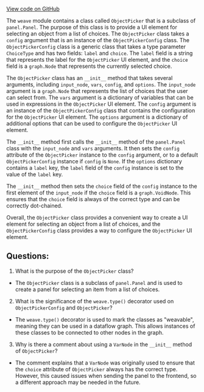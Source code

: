 [View code on GitHub](https://github.com/wandb/weave/weave/panels/panel_object_picker.py)

The `weave` module contains a class called `ObjectPicker` that is a subclass of `panel.Panel`. The purpose of this class is to provide a UI element for selecting an object from a list of choices. The `ObjectPicker` class takes a `config` argument that is an instance of the `ObjectPickerConfig` class. The `ObjectPickerConfig` class is a generic class that takes a type parameter `ChoiceType` and has two fields: `label` and `choice`. The `label` field is a string that represents the label for the `ObjectPicker` UI element, and the `choice` field is a `graph.Node` that represents the currently selected choice.

The `ObjectPicker` class has an `__init__` method that takes several arguments, including `input_node`, `vars`, `config`, and `options`. The `input_node` argument is a `graph.Node` that represents the list of choices that the user can select from. The `vars` argument is a dictionary of variables that can be used in expressions in the `ObjectPicker` UI element. The `config` argument is an instance of the `ObjectPickerConfig` class that contains the configuration for the `ObjectPicker` UI element. The `options` argument is a dictionary of additional options that can be used to configure the `ObjectPicker` UI element.

The `__init__` method first calls the `__init__` method of the `panel.Panel` class with the `input_node` and `vars` arguments. It then sets the `config` attribute of the `ObjectPicker` instance to the `config` argument, or to a default `ObjectPickerConfig` instance if `config` is `None`. If the `options` dictionary contains a `label` key, the `label` field of the `config` instance is set to the value of the `label` key.

The `__init__` method then sets the `choice` field of the `config` instance to the first element of the `input_node` if the `choice` field is a `graph.VoidNode`. This ensures that the `choice` field is always of the correct type and can be correctly dot-chained.

Overall, the `ObjectPicker` class provides a convenient way to create a UI element for selecting an object from a list of choices, and the `ObjectPickerConfig` class provides a way to configure the `ObjectPicker` UI element.
## Questions: 
 1. What is the purpose of the `ObjectPicker` class?
- The `ObjectPicker` class is a subclass of `panel.Panel` and is used to create a panel for selecting an item from a list of choices.

2. What is the significance of the `weave.type()` decorator used on `ObjectPickerConfig` and `ObjectPicker`?
- The `weave.type()` decorator is used to mark the classes as "weavable", meaning they can be used in a dataflow graph. This allows instances of these classes to be connected to other nodes in the graph.

3. Why is there a comment about using a `VarNode` in the `__init__` method of `ObjectPicker`?
- The comment explains that a `VarNode` was originally used to ensure that the `choice` attribute of `ObjectPicker` always has the correct type. However, this caused issues when sending the panel to the frontend, so a different approach may be needed in the future.